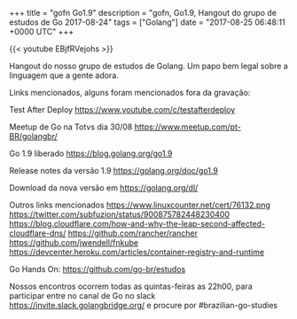 +++
title = "gofn Go1.9"
description = "gofn, Go1.9, Hangout do grupo de estudos de Go 2017-08-24"
tags = ["Golang"]
date = "2017-08-25 06:48:11 +0000 UTC"
+++

{{< youtube EBjfRVejohs >}}

Hangout do nosso grupo de estudos de Golang.
Um papo bem legal sobre a linguagem que a gente adora.

Links mencionados, alguns foram mencionados fora da gravação:

Test After Deploy
https://www.youtube.com/c/testafterdeploy

Meetup de Go na Totvs dia 30/08
https://www.meetup.com/pt-BR/golangbr/

Go 1.9 liberado
https://blog.golang.org/go1.9

Release notes da versão 1.9
https://golang.org/doc/go1.9

Download da nova versão em
https://golang.org/dl/
 
Outros links mencionados
https://www.linuxcounter.net/cert/76132.png
https://twitter.com/subfuzion/status/900875782448230400
https://blog.cloudflare.com/how-and-why-the-leap-second-affected-cloudflare-dns/
https://github.com/rancher/rancher
https://github.com/jwendell/fnkube
https://devcenter.heroku.com/articles/container-registry-and-runtime

Go Hands On:
https://github.com/go-br/estudos

Nossos encontros ocorrem todas as quintas-feiras as 22h00, para participar entre no canal de Go no slack https://invite.slack.golangbridge.org/ e procure por #brazilian-go-studies